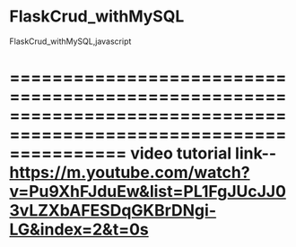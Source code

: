 # FlaskCrud_withMySQL
FlaskCrud_withMySQL,javascript

===================================================================================================================
video tutorial link--https://m.youtube.com/watch?v=Pu9XhFJduEw&list=PL1FgJUcJJ03vLZXbAFESDqGKBrDNgi-LG&index=2&t=0s
===================================================================================================================
